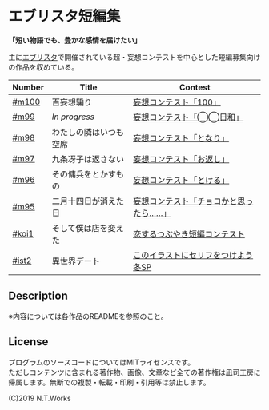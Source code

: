 # エブリスタ短編集

**「短い物語でも、豊かな感情を届けたい」**

主に[エブリスタ](Estar)で開催されている超・妄想コンテストを中心とした短編募集向けの作品を収めている。

| Number | Title | Contest |
| --- | --- | --- |
| [#m100](s100/README.md) | 百妄想騙り | [妄想コンテスト「100」](https://estar.jp/_ofcl_evt_outline?e=159345) |
| [#m99](hiyori/READMD.md) | _In progress_ | [妄想コンテスト「◯◯日和」](https://estar.jp/_ofcl_evt_outline?e=159287) |
| [#m98](tonari/README.md) | わたしの隣はいつも空席 | [妄想コンテスト「となり」](https://estar.jp/_ofcl_evt_outline?e=158968) |
| [#m97](okaeshi/README.md) | 九条冴子は返さない | [妄想コンテスト「お返し」](https://estar.jp/_ofcl_evt_outline?e=158796) |
| [#m96](tokeru/README.md) | その傭兵をとかすもの | [妄想コンテスト「とける」](https://estar.jp/_ofcl_evt_outline?e=158669) |
| [#m95](choco/README.md) | 二月十四日が消えた日 | [妄想コンテスト「チョコかと思ったら……」](https://estar.jp/_ofcl_evt_outline?e=158512) |
| [#koi1](koitsubu/README.md) | そして僕は店を変えた | [恋するつぶやき短編コンテスト](https://estar.jp/_ofcl_evt_outline?e=158970) |
| [#ist2](illust2/README.md) | 異世界デート | [このイラストにセリフをつけよう冬SP](https://estar.jp/_ofcl_evt_outline?e=158658) |

## Description

※内容については各作品のREADMEを参照のこと。

## License

プログラムのソースコードについてはMITライセンスです。  
ただしコンテンツに含まれる著作物、画像、文章など全ての著作権は凪司工房に帰属します。無断での複製・転載・印刷・引用等は禁止します。

(C)2019 N.T.Works


